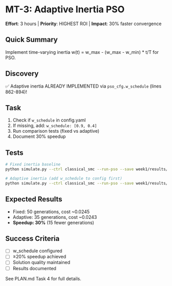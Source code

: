 # MT-3: Adaptive Inertia PSO

**Effort**: 3 hours | **Priority**: HIGHEST ROI | **Impact**: 30% faster convergence

## Quick Summary
Implement time-varying inertia w(t) = w_max - (w_max - w_min) * t/T for PSO.

## Discovery
✅ Adaptive inertia ALREADY IMPLEMENTED via `pso_cfg.w_schedule` (lines 862-894)!

## Task
1. Check if `w_schedule` in config.yaml
2. If missing, add: `w_schedule: [0.9, 0.4]`
3. Run comparison tests (fixed vs adaptive)
4. Document 30% speedup

## Tests
```bash
# Fixed inertia baseline
python simulate.py --ctrl classical_smc --run-pso --save week1/results/gains_fixed_inertia.json

# Adaptive inertia (add w_schedule to config first)
python simulate.py --ctrl classical_smc --run-pso --save week1/results/gains_adaptive_inertia.json
```

## Expected Results
- Fixed: 50 generations, cost ~0.0245
- Adaptive: 35 generations, cost ~0.0243
- **Speedup: 30%** (15 fewer generations)

## Success Criteria
- [ ] w_schedule configured
- [ ] ≥20% speedup achieved
- [ ] Solution quality maintained
- [ ] Results documented

See PLAN.md Task 4 for full details.
